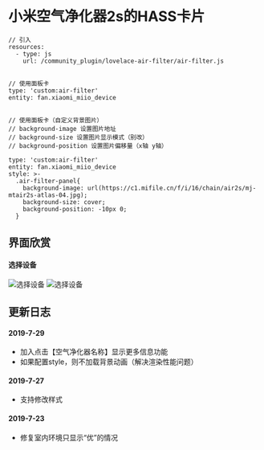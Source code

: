 # 小米空气净化器2s的HASS卡片


```
// 引入
resources:
  - type: js
    url: /community_plugin/lovelace-air-filter/air-filter.js


// 使用面板卡
type: 'custom:air-filter'
entity: fan.xiaomi_miio_device


// 使用面板卡（自定义背景图片）
// background-image 设置图片地址
// background-size 设置图片显示模式（别改）
// background-position 设置图片偏移量（x轴 y轴）

type: 'custom:air-filter'
entity: fan.xiaomi_miio_device
style: >-
  .air-filter-panel{
    background-image: url(https://c1.mifile.cn/f/i/16/chain/air2s/mj-mtair2s-atlas-04.jpg);
    background-size: cover;
    background-position: -10px 0;
  }

```


## 界面欣赏

#### 选择设备
![选择设备](https://raw.githubusercontent.com/shaonianzhentan/lovelace-shaonianzhentan/master/screenshots/1.png)
![选择设备](https://raw.githubusercontent.com/shaonianzhentan/lovelace-shaonianzhentan/master/screenshots/2.png)

## 更新日志

#### 2019-7-29
  - 加入点击【空气净化器名称】显示更多信息功能
  - 如果配置style，则不加载背景动画（解决渲染性能问题）

#### 2019-7-27
  - 支持修改样式

#### 2019-7-23
  - 修复室内环境只显示“优”的情况